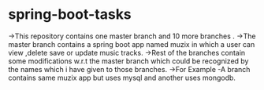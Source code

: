 # spring-boot-tasks

->This repository contains one master branch and 10 more branches .
->The master branch contains a spring boot app named muzix in which 
  a user can view ,delete save or update music tracks. 
->Rest of the branches contain some modifications w.r.t the master 
  branch which could be recognized by the names which i have given to those branches.
  ->For Example -A branch contains same muzix app but uses mysql and another uses mongodb.
